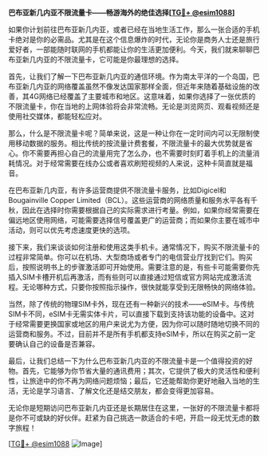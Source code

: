 **巴布亚新几内亚不限流量卡——畅游海外的绝佳选择[[TG💪+ @esim1088](https://t.me/s/esim1088)]**

如果你计划前往巴布亚新几内亚，或者已经在当地生活工作，那么一张合适的手机卡绝对是你的必需品。尤其是在这个信息爆炸的时代，无论你是商务人士还是旅行爱好者，一部能随时联网的手机都能让你的生活更加便利。今天，我们就来聊聊巴布亚新几内亚的不限流量卡，它可能是你最理想的选择。

首先，让我们了解一下巴布亚新几内亚的通信环境。作为南太平洋的一个岛国，巴布亚新几内亚的网络覆盖虽然不像发达国家那样全面，但近年来随着基础设施的改善，其4G网络已经覆盖了主要城市和地区。这意味着，如果你选择了一张优质的不限流量卡，你在当地的上网体验将会非常流畅。无论是浏览网页、观看视频还是使用社交媒体，都能轻松应对。

那么，什么是不限流量卡呢？简单来说，这是一种让你在一定时间内可以无限制使用移动数据的服务。相比传统的按流量计费套餐，不限流量卡的最大优势就是省心。你不需要再担心自己的流量用完了怎么办，也不需要时刻盯着手机上的流量消耗情况。对于经常需要在线办公或者喜欢刷短视频的人来说，这种卡简直就是福音。

在巴布亚新几内亚，有许多运营商提供不限流量卡服务，比如Digicel和Bougainville Copper Limited（BCL）。这些运营商的网络质量和服务水平各有千秋，因此在选择时你需要根据自己的实际需求进行考量。例如，如果你经常需要在偏远地区使用网络，可能需要选择信号覆盖更广的运营商；而如果你主要在城市中活动，则可以优先考虑速度更快的选项。

接下来，我们来谈谈如何注册和使用这类手机卡。通常情况下，购买不限流量卡的过程非常简单。你可以在机场、大型商场或者专门的电信营业厅找到它们。购买后，按照说明书上的步骤激活即可开始使用。需要注意的是，有些卡可能需要你先插入SIM卡槽开机后再激活，而有些则可以直接通过短信或官方网站完成激活流程。无论哪种方式，只要你按照指示操作，很快就能享受到无限畅快的网络体验。

当然，除了传统的物理SIM卡外，现在还有一种新兴的技术——eSIM卡。与传统SIM卡不同，eSIM卡无需实体卡片，可以直接下载到支持该功能的设备中。这对于经常需要更换国家或地区的用户来说尤为方便，因为你可以随时随地切换不同的运营商和服务。不过，目前并不是所有手机都支持eSIM卡，所以在购买之前一定要确认自己的设备是否兼容。

最后，让我们总结一下为什么巴布亚新几内亚的不限流量卡是一个值得投资的好物。首先，它能够为你节省大量的通讯费用；其次，它提供了极大的灵活性和便利性，让旅途中的你不再为网络问题烦恼；最后，它还能帮助你更好地融入当地的生活，无论是学习语言、了解文化还是结交朋友，都会变得更加容易。

无论你是短期访问巴布亚新几内亚还是长期居住在这里，一张好的不限流量卡都将是你不可或缺的好伙伴。赶紧为自己挑选一款适合的卡吧，开启一段无忧无虑的数字旅程！

[[TG💪+ @esim1088](https://t.me/s/esim1088) ![Image](https://i.postimg.cc/4NQfJmqS/Snipaste-2025-05-13-00-14-12.png)]